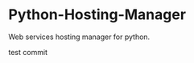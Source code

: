 Python-Hosting-Manager
======================

Web services hosting manager for python.

test commit

